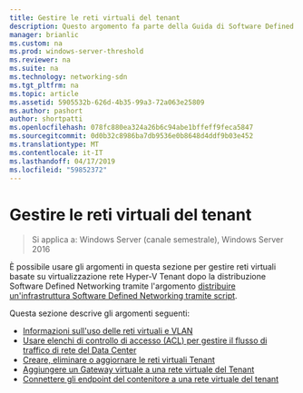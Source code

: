 ```yaml
---
title: Gestire le reti virtuali del tenant
description: Questo argomento fa parte della Guida di Software Defined Networking su come gestire i carichi di lavoro Tenant e reti virtuali in Windows Server 2016.
manager: brianlic
ms.custom: na
ms.prod: windows-server-threshold
ms.reviewer: na
ms.suite: na
ms.technology: networking-sdn
ms.tgt_pltfrm: na
ms.topic: article
ms.assetid: 5905532b-626d-4b35-99a3-72a063e25809
ms.author: pashort
author: shortpatti
ms.openlocfilehash: 078fc880ea324a26b6c94abe1bffeff9feca5847
ms.sourcegitcommit: 0d0b32c8986ba7db9536e0b8648d4ddf9b03e452
ms.translationtype: MT
ms.contentlocale: it-IT
ms.lasthandoff: 04/17/2019
ms.locfileid: "59852372"
---
```

# <a name="manage-tenant-virtual-networks"></a>Gestire le reti virtuali del tenant

>Si applica a: Windows Server (canale semestrale), Windows Server 2016

È possibile usare gli argomenti in questa sezione per gestire reti virtuali basate su virtualizzazione rete Hyper-V Tenant dopo la distribuzione Software Defined Networking tramite l'argomento [distribuire un'infrastruttura Software Defined Networking tramite script](../../sdn/deploy/Deploy-a-Software-Defined-Network-infrastructure-using-scripts.md).  
  
Questa sezione descrive gli argomenti seguenti:  
  
- [Informazioni sull'uso delle reti virtuali e VLAN](Understanding-Usage-of-Virtual-Networks-and-VLANs.md)  
- [Usare elenchi di controllo di accesso (ACL) per gestire il flusso di traffico di rete del Data Center](use-acls-for-traffic-flow.md)  
- [Creare, eliminare o aggiornare le reti virtuali Tenant](Create,-Delete,-or-Update-Tenant-Virtual-Networks.md)  
- [Aggiungere un Gateway virtuale a una rete virtuale del Tenant](Add-a-Virtual-Gateway-to-a-Tenant-Virtual-Network.md)
- [Connettere gli endpoint del contenitore a una rete virtuale del tenant](Connect-container-endpoints-to-a-Tenant-Virtual-Network.md)


